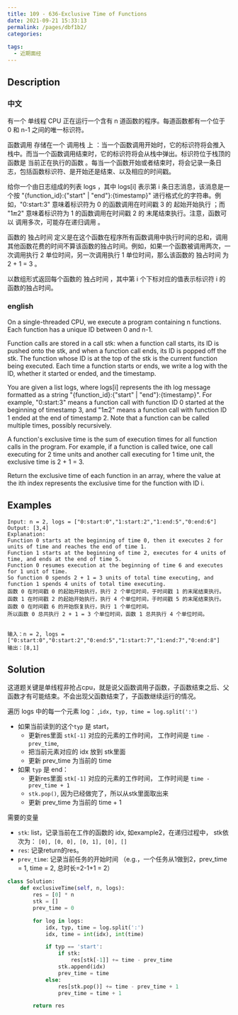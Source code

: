 ```yaml
---
title: 109 - 636-Exclusive Time of Functions
date: 2021-09-21 15:33:13
permalink: /pages/dbf1b2/
categories:
  
tags:
  - 近期面经
---
```

## Description
### 中文
有一个 单线程 CPU 正在运行一个含有 n 道函数的程序。每道函数都有一个位于  0 和 n-1 之间的唯一标识符。

函数调用 存储在一个 调用栈 上 ：当一个函数调用开始时，它的标识符将会推入栈中。而当一个函数调用结束时，它的标识符将会从栈中弹出。标识符位于栈顶的函数是 当前正在执行的函数 。每当一个函数开始或者结束时，将会记录一条日志，包括函数标识符、是开始还是结束、以及相应的时间戳。

给你一个由日志组成的列表 logs ，其中 logs[i] 表示第 i 条日志消息，该消息是一个按 "{function_id}:{"start" | "end"}:{timestamp}" 进行格式化的字符串。例如，"0:start:3" 意味着标识符为 0 的函数调用在时间戳 3 的 起始开始执行 ；而 "1:end:2" 意味着标识符为 1 的函数调用在时间戳 2 的 末尾结束执行。注意，函数可以 调用多次，可能存在递归调用 。

函数的 独占时间 定义是在这个函数在程序所有函数调用中执行时间的总和，调用其他函数花费的时间不算该函数的独占时间。例如，如果一个函数被调用两次，一次调用执行 2 单位时间，另一次调用执行 1 单位时间，那么该函数的 独占时间 为 2 + 1 = 3 。

以数组形式返回每个函数的 独占时间 ，其中第 i 个下标对应的值表示标识符 i 的函数的独占时间。

### english
On a single-threaded CPU, we execute a program containing n functions. Each function has a unique ID between 0 and n-1.

Function calls are stored in a call stk: when a function call starts, its ID is pushed onto the stk, and when a function call ends, its ID is popped off the stk. The function whose ID is at the top of the stk is the current function being executed. Each time a function starts or ends, we write a log with the ID, whether it started or ended, and the timestamp.

You are given a list logs, where logs[i] represents the ith log message formatted as a string "{function_id}:{"start" | "end"}:{timestamp}". For example, "0:start:3" means a function call with function ID 0 started at the beginning of timestamp 3, and "1:end:2" means a function call with function ID 1 ended at the end of timestamp 2. Note that a function can be called multiple times, possibly recursively.

A function's exclusive time is the sum of execution times for all function calls in the program. For example, if a function is called twice, one call executing for 2 time units and another call executing for 1 time unit, the exclusive time is 2 + 1 = 3.

Return the exclusive time of each function in an array, where the value at the ith index represents the exclusive time for the function with ID i.

## Examples
```
Input: n = 2, logs = ["0:start:0","1:start:2","1:end:5","0:end:6"]
Output: [3,4]
Explanation:
Function 0 starts at the beginning of time 0, then it executes 2 for units of time and reaches the end of time 1.
Function 1 starts at the beginning of time 2, executes for 4 units of time, and ends at the end of time 5.
Function 0 resumes execution at the beginning of time 6 and executes for 1 unit of time.
So function 0 spends 2 + 1 = 3 units of total time executing, and function 1 spends 4 units of total time executing.
函数 0 在时间戳 0 的起始开始执行，执行 2 个单位时间，于时间戳 1 的末尾结束执行。 
函数 1 在时间戳 2 的起始开始执行，执行 4 个单位时间，于时间戳 5 的末尾结束执行。 
函数 0 在时间戳 6 的开始恢复执行，执行 1 个单位时间。 
所以函数 0 总共执行 2 + 1 = 3 个单位时间，函数 1 总共执行 4 个单位时间。 


输入：n = 2, logs = ["0:start:0","0:start:2","0:end:5","1:start:7","1:end:7","0:end:8"]
输出：[8,1]
```

## Solution
这道题关键是单线程非抢占cpu，就是说父函数调用子函数，子函数结束之后、父函数才有可能结束。不会出现父函数结束了，子函数继续运行的情况。

遍历 logs 中的每一个元素 log： ,`idx, typ, time = log.split(':')`
- 如果当前读到的这个`typ` 是 start， 
  - 更新res里面 `stk[-1]` 对应的元素的工作时间， 工作时间是 `time - prev_time`,
  - 把当前元素对应的 idx 放到 stk里面
  - 更新 prev_time 为当前的 time
- 如果 `typ` 是 end：
  - 更新res里面 `stk[-1]` 对应的元素的工作时间， 工作时间是 `time - prev_time + 1`
  - `stk.pop()`, 因为已经做完了，所以从stk里面取出来
  - 更新 prev_time 为当前的 time + 1

需要的变量
- `stk`: list，记录当前在工作的函数的 idx, 如example2，在递归过程中， stk依次为： `[0], [0, 0], [0, 1], [0], []`
- `res`: 记录return的res。
- `prev_time`: 记录当前任务的开始时间 （e.g.，一个任务从1做到2，prev_time = 1, time = 2, 总时长=2-1+1 = 2）
```python
class Solution:
    def exclusiveTime(self, n, logs):
        res = [0] * n
        stk = []
        prev_time = 0

        for log in logs:
            idx, typ, time = log.split(':')
            idx, time = int(idx), int(time)

            if typ == 'start':
                if stk:
                    res[stk[-1]] += time - prev_time 
                stk.append(idx)
                prev_time = time
            else:
                res[stk.pop()] += time - prev_time + 1
                prev_time = time + 1

        return res
```